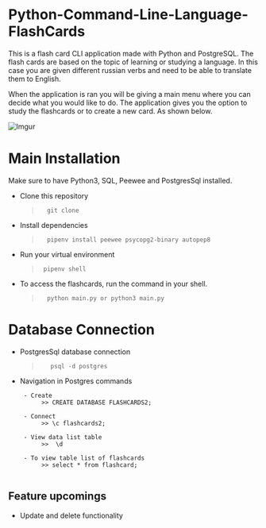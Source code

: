 # Python-Command-Line-Language-FlashCards

This is a flash card CLI application made with Python and PostgreSQL. The flash cards are based on the topic of learning or studying a language. In this case you are given different russian verbs and need to be able to translate them to English. 

When the application is ran you will be giving a main menu where you can decide what you would like to do. The application gives you the option to study the flashcards or to create a new card. As shown below.

![Imgur](https://i.imgur.com/30ddKOw.png)


#  Main Installation
Make sure to have Python3, SQL, Peewee and PostgresSql installed.

- Clone this repository
   
    >       git clone 

- Install dependencies
   
    >       pipenv install peewee psycopg2-binary autopep8  
    
- Run your virtual environment
    
    >      pipenv shell

- To access the flashcards, run the command in your shell.
    
    >       python main.py or python3 main.py

#  Database Connection

- PostgresSql database connection
  
   >        psql -d postgres 

- Navigation in Postgres commands
   ``` 
    - Create
         >> CREATE DATABASE FLASHCARDS2;
    
    - Connect
         >> \c flashcards2;

    - View data list table
         >>  \d 

    - To view table list of flashcards
         >> select * from flashcard;
         
   ```

## Feature upcomings
- Update and delete functionality
    